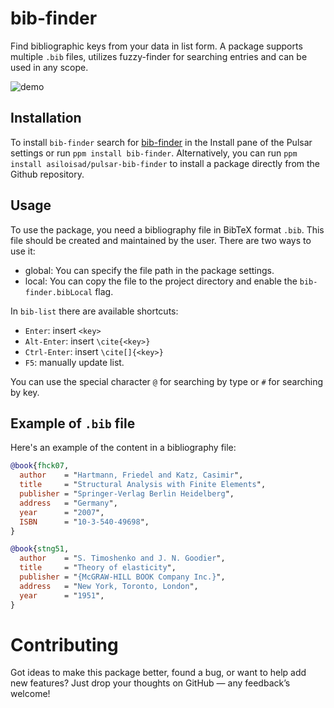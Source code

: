 # bib-finder

Find bibliographic keys from your data in list form. A package supports multiple `.bib` files, utilizes fuzzy-finder for searching entries and can be used in any scope.

![demo](https://github.com/asiloisad/bib-finder/blob/master/assets/demo.gif?raw=true)

## Installation

To install `bib-finder` search for [bib-finder](https://web.pulsar-edit.dev/packages/bib-finder) in the Install pane of the Pulsar settings or run `ppm install bib-finder`. Alternatively, you can run `ppm install asiloisad/pulsar-bib-finder` to install a package directly from the Github repository.

## Usage

To use the package, you need a bibliography file in BibTeX format `.bib`. This file should be created and maintained by the user. There are two ways to use it:

- global: You can specify the file path in the package settings.
- local: You can copy the file to the project directory and enable the `bib-finder.bibLocal` flag.

In `bib-list` there are available shortcuts:

- `Enter`: insert `<key>`
- `Alt-Enter`: insert `\cite{<key>}`
- `Ctrl-Enter`: insert `\cite[]{<key>}`
- `F5`: manually update list.

You can use the special character `@` for searching by type or `#` for searching by key.

## Example of `.bib` file

Here's an example of the content in a bibliography file:

```bib
@book{fhck07,
  author    = "Hartmann, Friedel and Katz, Casimir",
  title     = "Structural Analysis with Finite Elements",
  publisher = "Springer-Verlag Berlin Heidelberg",
  address   = "Germany",
  year      = "2007",
  ISBN      = "10-3-540-49698",
}

@book{stng51,
  author    = "S. Timoshenko and J. N. Goodier",
  title     = "Theory of elasticity",
  publisher = "{McGRAW-HILL BOOK Company Inc.}",
  address   = "New York, Toronto, London",
  year      = "1951",
}
```

# Contributing

Got ideas to make this package better, found a bug, or want to help add new features? Just drop your thoughts on GitHub — any feedback’s welcome!
